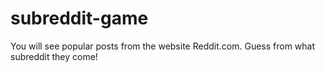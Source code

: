 # subreddit-game
You will see popular posts from the website Reddit.com. Guess from what subreddit they come!
